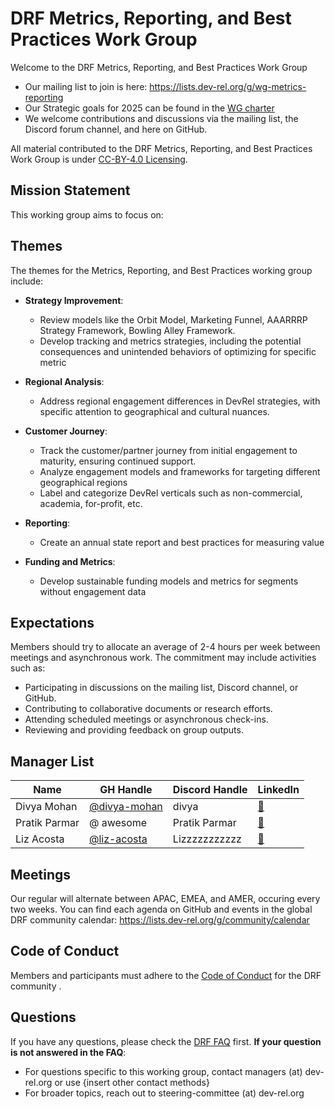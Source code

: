 # DRF Metrics, Reporting, and Best Practices Work Group

Welcome to the DRF Metrics, Reporting, and Best Practices Work Group

- Our mailing list to join is here: https://lists.dev-rel.org/g/wg-metrics-reporting
- Our Strategic goals for 2025 can be found in the [WG charter](./CHARTER.md)
- We welcome contributions and discussions via the mailing list, the Discord forum channel, and here on GitHub.

All material contributed to the DRF Metrics, Reporting, and Best Practices Work Group is under [CC-BY-4.0 Licensing](https://creativecommons.org/licenses/by/4.0/deed.en).

## Mission Statement

<!-- Insert mission statement -->

This working group aims to focus on:

## Themes

The themes for the Metrics, Reporting, and Best Practices working group include:

- **Strategy Improvement**:
  - Review models like the Orbit Model, Marketing Funnel, AAARRRP Strategy Framework, Bowling Alley Framework.
  - Develop tracking and metrics strategies, including the potential consequences and unintended behaviors of optimizing for specific metric
  
- **Regional Analysis**:
  - Address regional engagement differences in DevRel strategies, with specific attention to geographical and cultural nuances.
  
- **Customer Journey**:
  - Track the customer/partner journey from initial engagement to maturity, ensuring continued support.
  - Analyze engagement models and frameworks for targeting different geographical regions
  - Label and categorize DevRel verticals such as non-commercial, academia, for-profit, etc.
  
- **Reporting**:
  - Create an annual state report and best practices for measuring value
  
- **Funding and Metrics**:
  - Develop sustainable funding models and metrics for segments without engagement data

## Expectations

<!-- Estimate what resources and personnel are needed to accomplish the mission statement -->

Members should try to allocate an average of 2-4 hours per week between meetings and asynchronous work. The commitment may include activities such as:

- Participating in discussions on the mailing list, Discord channel, or GitHub.
- Contributing to collaborative documents or research efforts.
- Attending scheduled meetings or asynchronous check-ins.
- Reviewing and providing feedback on group outputs.

## Manager List

|    Name  | GH Handle |  Discord Handle |  LinkedIn  | 
|    ---   |     ---   |      ---        |     ---    |
| Divya Mohan | [@divya-mohan](https://github.com/divya-mohan0209) | divya | [🔗](https://www.linkedin.com/in/divya-mohan0209/) |
| Pratik Parmar | @ awesome | Pratik Parmar | [🔗](https://www.linkedin.com/in/pratikparmar1/) | 
| Liz Acosta | [@liz-acosta](https://github.com/liz-acosta) | Lizzzzzzzzzzz | [🔗](https://www.linkedin.com/in/lizacostalinkedin/) |

## Meetings

Our regular will alternate between APAC, EMEA, and AMER, occuring every two weeks. You can find each agenda on GitHub and events in the global DRF community calendar: https://lists.dev-rel.org/g/community/calendar

## Code of Conduct

Members and participants must adhere to the [Code of Conduct](https://github.com/DevRel-Foundation/governance/blob/main/code_of_conduct.md) for the DRF community .

## Questions

If you have any questions, please check the [DRF FAQ](https://github.com/DevRel-Foundation#faq) first. **If your question is not answered in the FAQ**:

- For questions specific to this working group, contact managers (at) dev-rel.org or use {insert other contact methods}
- For broader topics, reach out to steering-committee (at) dev-rel.org
